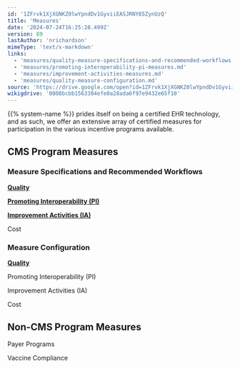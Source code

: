 ```yaml
---
id: '1ZFrvk1XjXGNKZ0lwYpndDv1GyviiEASJRNY85ZynUzQ'
title: 'Measures'
date: '2024-07-24T16:25:28.499Z'
version: 89
lastAuthor: 'nrichardson'
mimeType: 'text/x-markdown'
links:
  - 'measures/quality-measure-specifications-and-recommended-workflows.md'
  - 'measures/promoting-interoperability-pi-measures.md'
  - 'measures/improvement-activities-measures.md'
  - 'measures/quality-measure-configuration.md'
source: 'https://drive.google.com/open?id=1ZFrvk1XjXGNKZ0lwYpndDv1GyviiEASJRNY85ZynUzQ'
wikigdrive: '0008bcbb1563384efe0a28ada6f97e9432e65f10'
---
```

{{% system-name %}} prides itself on being a certified EHR technology, and as such, we offer an extensive array of certified measures for participation in the various incentive programs available.

## CMS Program Measures

### Measure Specifications and Recommended Workflows

[**Quality**](measures/quality-measure-specifications-and-recommended-workflows.md)

[**Promoting Interoperability (PI)**](measures/promoting-interoperability-pi-measures.md)

[**Improvement Activities (IA)**](measures/improvement-activities-measures.md)

Cost

### Measure Configuration

[**Quality**](measures/quality-measure-configuration.md#active)

Promoting Interoperability (PI)

Improvement Activities (IA)

Cost

## Non-CMS Program Measures

Payer Programs

Vaccine Compliance

